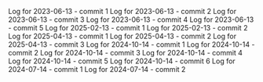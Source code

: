 Log for 2023-06-13 - commit 1
Log for 2023-06-13 - commit 2
Log for 2023-06-13 - commit 3
Log for 2023-06-13 - commit 4
Log for 2023-06-13 - commit 5
Log for 2025-02-13 - commit 1
Log for 2025-02-13 - commit 2
Log for 2025-04-13 - commit 1
Log for 2025-04-13 - commit 2
Log for 2025-04-13 - commit 3
Log for 2024-10-14 - commit 1
Log for 2024-10-14 - commit 2
Log for 2024-10-14 - commit 3
Log for 2024-10-14 - commit 4
Log for 2024-10-14 - commit 5
Log for 2024-10-14 - commit 6
Log for 2024-07-14 - commit 1
Log for 2024-07-14 - commit 2
